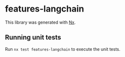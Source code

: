 # features-langchain

This library was generated with [Nx](https://nx.dev).

## Running unit tests

Run `nx test features-langchain` to execute the unit tests.
